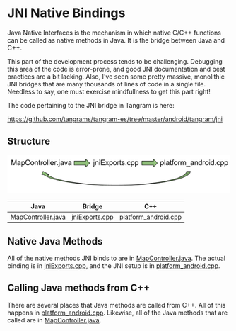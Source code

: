 # JNI Native Bindings

Java Native Interfaces is the mechanism in which native C/C++ functions can be called as native methods in Java. It is the bridge between Java and C++. 

This part of the development process tends to be challenging. Debugging this area of the code is error-prone, and good JNI documentation and best practices are a bit lacking. Also, I've seen some pretty massive, monolithic JNI bridges that are many thousands of lines of code in a single file. Needless to say, one must exercise mindfullness to get this part right!

The code pertaining to the JNI bridge in Tangram is here:

https://github.com/tangrams/tangram-es/tree/master/android/tangram/jni

## Structure

![Android Bridge Relationship](images/android-bridge-relationship.png)

| Java | Bridge | C++ |
| -- | -- | -- |
| [MapController.java](https://github.com/tangrams/tangram-es/blob/master/android/tangram/src/com/mapzen/tangram/MapController.java) | [jniExports.cpp](https://github.com/tangrams/tangram-es/blob/master/android/tangram/jni/jniExports.cpp) | [platform_android.cpp](https://github.com/tangrams/tangram-es/blob/master/android/tangram/jni/platform_android.cpp) |

## Native Java Methods

All of the native methods JNI binds to are in [MapController.java](https://github.com/tangrams/tangram-es/blob/master/android/tangram/src/com/mapzen/tangram/MapController.java). The actual binding is in [jniExports.cpp](https://github.com/tangrams/tangram-es/blob/master/android/tangram/jni/jniExports.cpp), and the JNI setup is in [platform_android.cpp](https://github.com/tangrams/tangram-es/blob/master/android/tangram/jni/platform_android.cpp).

## Calling Java methods from C++

There are several places that Java methods are called from C++. All of this happens in [platform_android.cpp](https://github.com/tangrams/tangram-es/blob/master/android/tangram/jni/platform_android.cpp). Likewise, all of the Java methods that are called are in [MapController.java](https://github.com/tangrams/tangram-es/blob/master/android/tangram/src/com/mapzen/tangram/MapController.java).